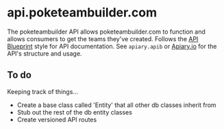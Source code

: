 # api.poketeambuilder.com

The poketeambuilder API allows poketeambuilder.com to function and allows consumers to get the teams they've created. Follows the [API Blueprint](https://apiblueprint.org/) style for API documentation. See `apiary.apib` or [Apiary.io](https://poketeambuilder.docs.apiary.io/) for the API's structure and usage.

## To do

Keeping track of things...

- Create a base class called 'Entity' that all other db classes inherit from
- Stub out the rest of the db entity classes
- Create versioned API routes